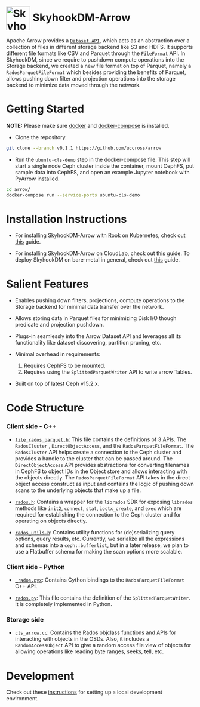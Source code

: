 <!---
  Licensed to the Apache Software Foundation (ASF) under one
  or more contributor license agreements.  See the NOTICE file
  distributed with this work for additional information
  regarding copyright ownership.  The ASF licenses this file
  to you under the Apache License, Version 2.0 (the
  "License"); you may not use this file except in compliance
  with the License.  You may obtain a copy of the License at

    http://www.apache.org/licenses/LICENSE-2.0

  Unless required by applicable law or agreed to in writing,
  software distributed under the License is distributed on an
  "AS IS" BASIS, WITHOUT WARRANTIES OR CONDITIONS OF ANY
  KIND, either express or implied.  See the License for the
  specific language governing permissions and limitations
  under the License.
-->
# <img src="https://iris-hep.org/assets/logos/skyhookdmLogoJeff.png" width="64" valign="middle" alt="Skyhook"/> SkyhookDM-Arrow

Apache Arrow provides a [`Dataset API`](https://arrow.apache.org/docs/cpp/api/dataset.html), which acts as an abstraction over a collection of files in different storage backend like S3 and HDFS. It supports different file formats like CSV and Parquet through the [`FileFormat`](https://arrow.apache.org/docs/cpp/api/dataset.html#_CPPv4N5arrow7dataset10FileFormatE) API. In SkyhookDM, since we require to pushdown
compute operations into the Storage backend, we created a new file format on top of Parquet, namely a `RadosParquetFileFormat` which besides providing the benefits of Parquet, allows pushing down filter and projection operations into the storage backend to minimize data moved through the network.

# Getting Started

**NOTE:** Please make sure [docker](https://docs.docker.com/engine/install/ubuntu/) and [docker-compose](https://docs.docker.com/compose/install/) is installed.

* Clone the repository.
```bash
git clone --branch v0.1.1 https://github.com/uccross/arrow
```

* Run the `ubuntu-cls-demo` step in the docker-compose file. This step will start a single node Ceph cluster inside the container, mount CephFS, put sample data into CephFS, and open an example Jupyter notebook with PyArrow installed.
```bash
cd arrow/
docker-compose run --service-ports ubuntu-cls-demo
```

# Installation Instructions

* For installing SkyhookDM-Arrow with [Rook](https://rook.io) on Kubernetes, check out [this](https://github.com/uccross/skyhookdm-arrow-docker/blob/master/README.md#deploying-skyhookdm-arrow-on-a-rook-cluster) guide.

* For installing SkyhookDM-Arrow on CloudLab, check out [this](https://github.com/uccross/skyhookdm-workflows/tree/master/cloudlab#deploy-ceph-skyhookdm-on-cloudlab) guide. To deploy SkyhookDM on bare-metal in general, check out [this](docs/deploy.md) guide.

# Salient Features

* Enables pushing down filters, projections, compute operations to the Storage backend for minimal data transfer over the network.

* Allows storing data in Parquet files for minimizing Disk I/O though predicate and projection pushdown.

* Plugs-in seamlessly into the Arrow Dataset API and leverages all its functionality like dataset discovering,  partition pruning, etc.

* Minimal overhead in requirements: 
    1) Requires CephFS to be mounted. 
    2) Requires using the `SplittedParquetWriter` API to write arrow Tables.

* Built on top of latest Ceph v15.2.x.

# Code Structure

### Client side - C++

* [`file_rados_parquet.h`](../../dataset/file_rados_parquet.h): This file contains the definitions of 3 APIs. The `RadosCluster` , `DirectObjectAccess`, and the `RadosParquetFileFormat`. The `RadosCluster` API helps create a connection to the Ceph cluster and provides a handle to the cluster that can be passed around. The `DirectObjectAccess` API provides abstractions for converting filenames in CephFS to object IDs in the Object store and allows interacting with the objects directly. The `RadosParquetFileFormat` API takes in the direct object access construct as input and contains the logic of pushing down scans to the underlying objects that make up a file.

* [`rados.h`](../../dataset/rados.h): Contains a wrapper for the `librados` SDK for exposing `librados` methods like `init2`, `connect`, `stat`, `ioctx_create`, and `exec` which are required for establishing the connection to the Ceph cluster and for operating on objects directly. 

* [`rados_utils.h`](../../dataset/rados_utils.h): Contains utility functions for (de)serializing query options, query results, etc. Currently, we serialize all the expressions and schemas into a `ceph::bufferlist`, but in a later release, we plan to use a Flatbuffer schema for making the scan options more scalable.

### Client side - Python

* [`_rados.pyx`](../../../../../python/pyarrow/_rados.pyx): Contains Cython bindings to the `RadosParquetFileFormat` C++ API.

* [`rados.py`](../../../../../python/pyarrow/rados.py): This file contains the definition of the `SplittedParquetWriter`. It is completely implemented in Python.

### Storage side

* [`cls_arrow.cc`](./cls_arrow.cc): Contains the Rados objclass functions and APIs for interacting with objects in the OSDs. Also, it includes a `RandomAccessObject` API to give a random access file view of objects for allowing operations like reading byte ranges, seeks, tell, etc. 

# Development

Check out these [instructions](docs/contributing.md) for setting up a local development environment.
